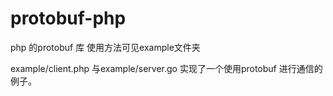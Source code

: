 # protobuf-php
php 的protobuf 库
使用方法可见example文件夹

example/client.php 与example/server.go 实现了一个使用protobuf 进行通信的例子。
